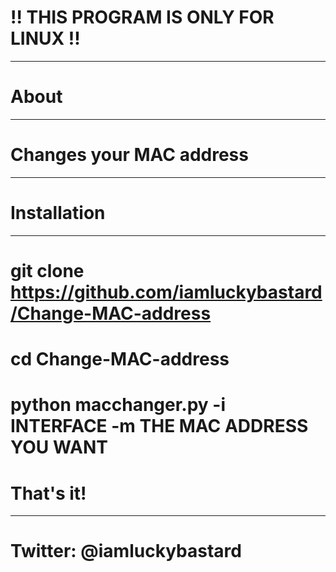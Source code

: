 # !! THIS PROGRAM IS ONLY FOR LINUX !! 
--------------------------------------


# About
--------
# Changes your MAC address
---------------------------



# Installation
---------------
# git clone https://github.com/iamluckybastard/Change-MAC-address

# cd Change-MAC-address

# python macchanger.py -i INTERFACE -m THE MAC ADDRESS YOU WANT

# That's it! 
-------------



# Twitter: @iamluckybastard
